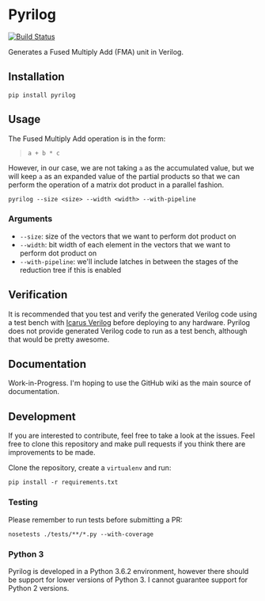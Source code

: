# Pyrilog

[![Build Status](https://travis-ci.com/xbili/pyrilog.svg?token=xyqyxbAevSn1zLgfHgcb&branch=master)](https://travis-ci.com/xbili/pyrilog)

Generates a Fused Multiply Add (FMA) unit in Verilog.

## Installation

`pip install pyrilog`

## Usage

The Fused Multiply Add operation is in the form:

> `a + b * c`

However, in our case, we are not taking `a` as the accumulated value, but we
will keep `a` as an expanded value of the partial products so that  we can
perform the operation of a matrix dot product in a parallel
fashion.

`pyrilog --size <size> --width <width> --with-pipeline`


### Arguments

* `--size`: size of the vectors that we want to perform dot product on
* `--width`: bit width of each element in the vectors that we want to perform dot
product on
* `--with-pipeline`: we'll include latches in between the stages of the
reduction tree if this is enabled


## Verification

It is recommended that you test and verify the generated Verilog code using a
test bench with [Icarus Verilog](http://iverilog.icarus.com/) before deploying
to any hardware. Pyrilog does not provide generated Verilog code to run as a
test bench, although that would be pretty awesome.


## Documentation

Work-in-Progress. I'm hoping to use the GitHub wiki as the main source of
documentation.


## Development

If you are interested to contribute, feel free to take a look at the issues.
Feel free to clone this repository and make pull requests if you think there
are improvements to be made.

Clone the repository, create a `virtualenv` and run:

`pip install -r requirements.txt`


### Testing

Please remember to run tests before submitting a PR:

`nosetests ./tests/**/*.py --with-coverage`


### Python 3

Pyrilog is developed in a Python 3.6.2 environment, however there should be
support for lower versions of Python 3. I cannot guarantee support for Python
2 versions.
